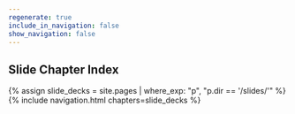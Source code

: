 ```yaml
---
regenerate: true
include_in_navigation: false
show_navigation: false
---
```

## Slide Chapter Index

{% assign slide_decks = site.pages | where_exp: "p", "p.dir == '/slides/'" %}
{% include navigation.html chapters=slide_decks %}
